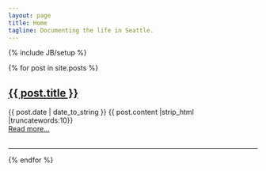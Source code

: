 ```yaml
---
layout: page
title: Home
tagline: Documenting the life in Seattle.
---
```

{% include JB/setup %}


{% for post in site.posts %}
<div>
	<h2><a href="{{ BASE_PATH }}{{ post.url }}">{{ post.title }}</a></h2>    
	<span>{{ post.date | date_to_string }}</span>
	{{ post.content |strip_html |truncatewords:10}}<br>
	<a href="{{ post.url }}">Read more...</a><br><br>
	<hr/>
</div>
{% endfor %}
